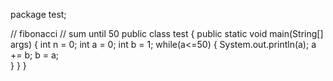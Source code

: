 package test;

// fibonacci
// sum until 50
public class test {
	public static void main(String[] args) {
		int n = 0;
		int a = 0;
		int b = 1;
		while(a<=50) { 
			System.out.println(a);
			a += b;
			b = a;			
		}
	}
}
